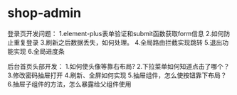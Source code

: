 # shop-admin

登录页开发问题：
1.element-plus表单验证和submit函数获取form信息
2.如何防止重复登录
3.刷新之后数据丢失，如何处理。
4.全局路由拦截实现跳转
5.退出功能实现
6.全局进度条

后台首页头部开发：
1.如何使头像等靠右布局?
2.下拉菜单如何知道点击了哪个？
3.修改密码抽屉打开
4.刷新、全屏如何实现
5.抽屉组件，怎么使按钮靠下布局？
6.抽屉子组件的方法，怎么暴露给父组件使用